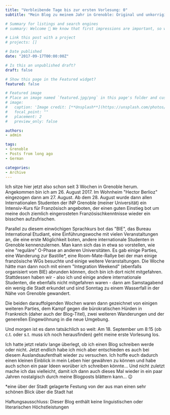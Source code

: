 ```yaml
---
title: "Verbleibende Tage bis zur ersten Vorlesung: 0"
subtitle: "Mein Blog zu meinem Jahr in Grenoble: Original und unkorrigiert"

# Summary for listings and search engines
# summary: Welcome 👋 We know that first impressions are important, so we've populated your new site with some initial content to help you get familiar with everything in no time.

# Link this post with a project
# projects: []

# Date published
date: "2017-09-17T00:00:00Z"

# Is this an unpublished draft?
draft: false

# Show this page in the Featured widget?
featured: false

# Featured image
# Place an image named `featured.jpg/png` in this page's folder and customize its options here.
# image:
#   caption: 'Image credit: [**Unsplash**](https://unsplash.com/photos/CpkOjOcXdUY)'
#   focal_point: ""
#   placement: 2
#   preview_only: false

authors:
- admin

tags:
- Grenoble
- Posts from long ago
- German

categories:
- Archive
---
```


Ich sitze hier jetzt also schon seit 3 Wochen in Grenoble herum.
Angekommen bin ich am 26. August 2017. Im Wohnheim "Hector Berlioz" eingezogen dann am 27. August.
Ab dem 28. August wurde dann allen Internationalen Studenten der INP Grenoble (meiner Universität) ein Intensiv-Kurs für Französisch angeboten, der einen guten Einstieg bot um meine doch ziemlich eingerosteten Französischkenntnisse wieder ein bisschen aufzufrischen.

Parallel zu diesem einwöchigen Sprachkurs bot das "BIE", das Bureau International Etudiant, eine Einführungswoche mit vielen Veranstaltungen an, die eine erste Möglichkeit boten, andere internationale Studenten in Grenoble kennenzulernen. Man kann sich das in etwa so vorstellen, wie eine "reguläre" O-Phase an anderen Universitäten. Es gab einige Parties, eine Wanderung zur Bastille*, eine Room-Mate-Rallye bei der man einige französische WGs besuchte und einige weitere Veranstaltungen. Die Woche hätte man dann noch mit einem "Integration Weekend" (ebenfalls organisiert vom BIE) abrunden können, doch bin ich dort nicht mitgefahren. Stattdessen haben wir - also ich und einige andere internationale Studenten, die ebenfalls nicht mitgefahren waren - dann am Samstagabend ein wenig die Stadt erkundet und sind Sonntag zu einem Wasserfall in der Nähe von Grenoble gewandert.

Die beiden darauffolgenden Wochen waren dann gezeichnet von einigen weiteren Parties, dem Kampf gegen die bürokratischen Hürden in Frankreich (daher auch der Blog-Titel), zwei weiteren Wanderungen und der generellen Eingewöhnung in die neue Umgebung.

Und morgen ist es dann tatsächlich so weit: Am 18. September um 8:15 (ob c.t. oder s.t. muss ich noch herausfinden) geht meine erste Vorlesung los.

Ich hatte jetzt relativ lange überlegt, ob ich einen Blog schreiben werde oder nicht. Jetzt endlich habe ich mich aber entschieden es auch bei diesem Auslandsaufenthalt wieder zu versuchen.
Ich hoffe euch dadurch einen kleinen Einblick in mein Leben hier gewähren zu können und habe auch schon ein paar Ideen worüber ich schreiben könnte...
Und nicht zuletzt mache ich das vielleicht, damit ich dann auch dieses Mal wieder in ein paar Jahren nostalgisch durch meine Blogposts blättern kann... 😉


*eine über der Stadt gelagerte Festung von der aus man einen sehr schönen Blick über die Stadt hat

Haftungsausschluss: Dieser Blog enthält keine linguistischen oder literarischen Höchstleistungen